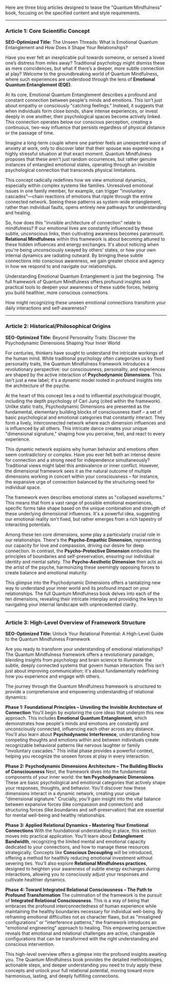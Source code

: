 Here are three blog articles designed to tease the "Quantum Mindfulness" book, focusing on the specified content and style requirements.

---

### Article 1: Core Scientific Concept

**SEO-Optimized Title:** The Unseen Threads: What is Emotional Quantum Entanglement and How Does it Shape Your Relationships?

Have you ever felt an inexplicable pull towards someone, or sensed a loved one’s distress from miles away? Traditional psychology might dismiss these as mere coincidences, but what if there’s a deeper, more subtle connection at play? Welcome to the groundbreaking world of Quantum Mindfulness, where such experiences are understood through the lens of **Emotional Quantum Entanglement (EQE)**.

At its core, Emotional Quantum Entanglement describes a profound and constant connection between people's minds and emotions. This isn't just about empathy or consciously "catching feelings." Instead, it suggests that when individuals form close bonds, share intense experiences, or invest deeply in one another, their psychological spaces become actively linked. This connection operates below our conscious perception, creating a continuous, two-way influence that persists regardless of physical distance or the passage of time.

Imagine a long-term couple where one partner feels an unexpected wave of anxiety at work, only to discover later that their spouse was experiencing a highly stressful situation at that exact moment. Quantum Mindfulness proposes that these aren't just random occurrences, but rather genuine instances of entangled emotional states, operating through an invisible psychological connection that transcends physical limitations.

This concept radically redefines how we view emotional dynamics, especially within complex systems like families. Unresolved emotional issues in one family member, for example, can trigger "involuntary cascades"—chain reactions of emotions that ripple through the entire connected network. Seeing these patterns as system-wide entanglement, rather than individual faults, opens entirely new pathways for understanding and healing.

So, how does this "invisible architecture of connection" relate to mindfulness? If our emotional lives are constantly influenced by these subtle, unconscious links, then cultivating awareness becomes paramount. **Relational Mindfulness** within this framework is about becoming attuned to these hidden influences and energy exchanges. It's about noticing when you're being unconsciously swayed by others' states, or how your own internal dynamics are radiating outward. By bringing these subtle connections into conscious awareness, we gain greater choice and agency in how we respond to and navigate our relationships.

Understanding Emotional Quantum Entanglement is just the beginning. The full framework of Quantum Mindfulness offers profound insights and practical tools to deepen your awareness of these subtle forces, helping you build healthier, more conscious connections.

How might recognizing these unseen emotional connections transform your daily interactions and self-awareness?

---

### Article 2: Historical/Philosophical Origins

**SEO-Optimized Title:** Beyond Personality Traits: Discover the Psychodynamic Dimensions Shaping Your Inner World

For centuries, thinkers have sought to understand the intricate workings of the human mind. While traditional psychology often categorizes us by fixed personality traits, the Quantum Mindfulness framework introduces a revolutionary perspective: our consciousness, personality, and experiences are shaped by the active interaction of **Psychodynamic Dimensions**. This isn't just a new label; it's a dynamic model rooted in profound insights into the architecture of the psyche.

At the heart of this concept lies a nod to influential psychological thought, including the depth psychology of Carl Jung (cited within the framework). Unlike static traits, Psychodynamic Dimensions are presented as the fundamental, elementary building blocks of consciousness itself – a set of basic psychological and emotional categories that constantly interact. They form a lively, interconnected network where each dimension influences and is influenced by all others. This intricate dance creates your unique "dimensional signature," shaping how you perceive, feel, and react to every experience.

This dynamic network explains why human behavior and emotions often seem contradictory or complex. Have you ever felt both an intense desire for connection and a strong need for independence simultaneously? Traditional views might label this ambivalence or inner conflict. However, the dimensional framework sees it as the natural outcome of multiple dimensions working in concert within your consciousness – for instance, the expansive urge of connection balanced by the structuring need for individual space.

The framework even describes emotional states as "collapsed waveforms." This means that from a vast range of possible emotional experiences, specific forms take shape based on the unique combination and strength of these underlying dimensional influences. It's a powerful idea, suggesting our emotional reality isn't fixed, but rather emerges from a rich tapestry of interacting potentials.

Among these ten core dimensions, some play a particularly crucial role in our relationships. There's the **Psycho-Empathic Dimension**, representing our capacity for love and compassion, driving our desire for deep connection. In contrast, the **Psycho-Protective Dimension** embodies the principles of boundaries and self-preservation, ensuring our individual identity and mental safety. The **Psycho-Aesthetic Dimension** then acts as the artist of the psyche, harmonizing these seemingly opposing forces to create balance and emotional maturity.

This glimpse into the Psychodynamic Dimensions offers a tantalizing new way to understand your inner world and its profound impact on your relationships. The full Quantum Mindfulness book delves into each of the ten dimensions, revealing their intricate interplay and providing the keys to navigating your internal landscape with unprecedented clarity.

---

### Article 3: High-Level Overview of Framework Structure

**SEO-Optimized Title:** Unlock Your Relational Potential: A High-Level Guide to the Quantum Mindfulness Framework

Are you ready to transform your understanding of emotional relationships? The Quantum Mindfulness framework offers a revolutionary paradigm, blending insights from psychology and brain science to illuminate the subtle, deeply connected systems that govern human interaction. This isn't just about improving communication; it's about fundamentally redefining how you experience and engage with others.

The journey through the Quantum Mindfulness framework is structured to provide a comprehensive and empowering understanding of relational dynamics:

**Phase 1: Foundational Principles – Unveiling the Invisible Architecture of Connection**
You'll begin by exploring the core ideas that underpin this new approach. This includes **Emotional Quantum Entanglement**, which demonstrates how people's minds and emotions are constantly and unconsciously connected, influencing each other across any distance. You'll also learn about **Psychodynamic Interference**, understanding how competing thoughts and emotions within and between individuals create recognizable behavioral patterns like nervous laughter or family "involuntary cascades." This initial phase provides a powerful context, helping you recognize the unseen forces at play in every interaction.

**Phase 2: Psychodynamic Dimensions Architecture – The Building Blocks of Consciousness**
Next, the framework dives into the fundamental components of your inner world: the **ten Psychodynamic Dimensions**. These are basic psychological and emotional categories that actively shape your responses, thoughts, and behavior. You'll discover how these dimensions interact in a dynamic network, creating your unique "dimensional signature." Crucially, you'll gain insight into the vital balance between expansive forces (like compassion and connection) and structuring forces (like boundaries and self-preservation) that are essential for mental well-being and healthy relationships.

**Phase 3: Applied Relational Dynamics – Mastering Your Emotional Connections**
With the foundational understanding in place, this section moves into practical application. You'll learn about **Entanglement Bandwidth**, recognizing the limited mental and emotional capacity dedicated to your connections, and how to manage these resources strategically. Concepts like **Conscious Decoupling** will be introduced, offering a method for healthily reducing emotional investment without severing ties. You'll also explore **Relational Mindfulness practices**, designed to heighten your awareness of subtle energy exchanges during interactions, allowing you to consciously adjust your responses and cultivate healthier dynamics.

**Phase 4: Toward Integrated Relational Consciousness – The Path to Profound Transformation**
The culmination of the framework is the pursuit of **Integrated Relational Consciousness**. This is a way of being that embraces the profound interconnectedness of human experience while maintaining the healthy boundaries necessary for individual well-being. By reframing emotional difficulties not as character flaws, but as "misaligned configurations" or "interference patterns," the framework introduces an "emotional engineering" approach to healing. This empowering perspective reveals that emotional and relational challenges are active, changeable configurations that can be transformed with the right understanding and conscious intervention.

This high-level overview offers a glimpse into the profound insights awaiting you. The Quantum Mindfulness book provides the detailed methodologies, actionable steps, and deeper understanding you need to truly apply these concepts and unlock your full relational potential, moving toward more harmonious, lasting, and deeply fulfilling connections.